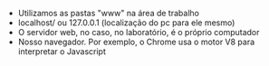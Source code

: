 - Utilizamos as pastas "www" na área de trabalho
- localhost/ ou 127.0.0.1 (localização do pc para ele mesmo)
- O servidor web, no caso, no laboratório, é o próprio computador
- Nosso navegador. Por exemplo, o Chrome usa o motor V8 para interpretar o Javascript